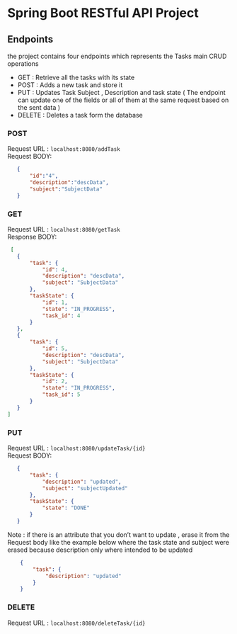 # Spring Boot RESTful API Project

## Endpoints
the project contains four endpoints which represents  the Tasks main CRUD operations 

* GET  : Retrieve all the tasks with its state  
* POST : Adds a new task and store it   
* PUT  : Updates Task Subject , Description  and task state ( The endpoint can update one of the fields or all of them at the same request based on the sent data ) 
* DELETE : Deletes a task form the database




### POST
 Request URL : `localhost:8080/addTask` <br>
 Request BODY:
 ```json
    {
        "id":"4",
        "description":"descData",
        "subject":"SubjectData"
    }
```

### GET
 Request URL : `localhost:8080/getTask` <br>
 Response BODY:
 ```json
  [
    {
        "task": {
            "id": 4,
            "description": "descData",
            "subject": "SubjectData"
        },
        "taskState": {
            "id": 1,
            "state": "IN_PROGRESS",
            "task_id": 4
        }
    },
    {
        "task": {
            "id": 5,
            "description": "descData",
            "subject": "SubjectData"
        },
        "taskState": {
            "id": 2,
            "state": "IN_PROGRESS",
            "task_id": 5
        }
    }
]
```
### PUT
 Request URL : `localhost:8080/updateTask/{id}` <br>
 Request BODY:
 ```json
    {
        "task": {
            "description": "updated",
            "subject": "subjectUpdated"
        },
        "taskState": {
            "state": "DONE"
        }
    }
```
Note : if there is an attribute  that you don’t want to update , erase it from the Request body like the example below where the task state and subject were erased because description only  where intended to be updated

```json 
    {
        "task": {
            "description": "updated"  
        }
    }
```


### DELETE
 Request URL : `localhost:8080/deleteTask/{id}` <br>
 

